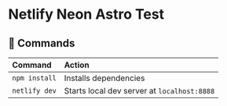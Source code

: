 # Netlify Neon Astro Test

## 🧞 Commands

| Command       | Action                                      |
| :------------ | :------------------------------------------ |
| `npm install` | Installs dependencies                       |
| `netlify dev` | Starts local dev server at `localhost:8888` |
